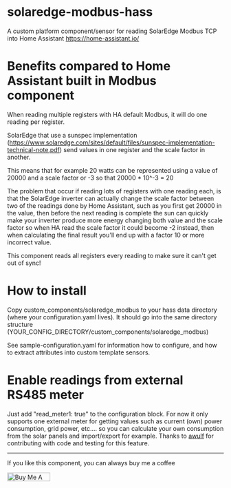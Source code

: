 # solaredge-modbus-hass
A custom platform component/sensor for reading SolarEdge Modbus TCP into Home Assistant https://home-assistant.io/

# Benefits compared to Home Assistant built in Modbus component

When reading multiple registers with HA default Modbus, it will do one reading per register.

SolarEdge that use a sunspec implementation (https://www.solaredge.com/sites/default/files/sunspec-implementation-technical-note.pdf) send values in one register and the scale factor in another.

This means that for example 20 watts can be represented using a value of 20000 and a scale factor or -3 so that 20000 * 10^-3 = 20

The problem that occur if reading lots of registers with one reading each, is that the SolarEdge inverter can actually change the scale factor between two of the readings done by Home Assistant, such as you first get 20000 in the value, then before the next reading is complete the sun can quickly make your inverter produce more energy changing both value and the scale factor so when HA read the scale factor it could become -2 instead, then when calculating the final result you'll end up with a factor 10 or more incorrect value.

This component reads all registers every reading to make sure it can't get out of sync!

# How to install

Copy custom_components/solaredge_modbus to your hass data directory (where your configuration.yaml lives). It should go into the same directory structure (YOUR_CONFIG_DIRECTORY/custom_components/solaredge_modbus)

See sample-configuration.yaml for information how to configure, and how to extract attributes into custom template sensors.

# Enable readings from external RS485 meter

Just add "read_meter1: true" to the configuration block. For now it only supports one external meter for getting values such as current (own) power consumption, grid power, etc.... so you can calculate your own consumption from the solar panels and import/export for example. Thanks to [awulf](https://github.com/awulf) for contributing with code and testing for this feature.




---


If you like this component, you can always buy me a coffee

<a href="https://www.buymeacoffee.com/gax2VUf" target="_blank"><img src="https://cdn.buymeacoffee.com/buttons/default-yellow.png" alt="Buy Me A Coffee" style="height: 20px !important;width: 100px !important;" ></a>
